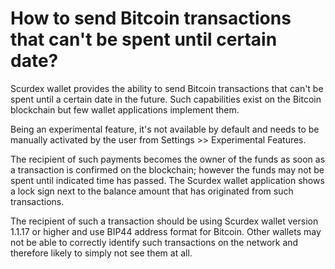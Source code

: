 # How to send Bitcoin transactions that can't be spent until certain date?

Scurdex wallet provides the ability to send Bitcoin transactions that can't be spent until a certain date in the future. Such capabilities exist on the Bitcoin blockchain but few wallet applications implement them.

Being an experimental feature, it's not available by default and needs to be manually activated by the user from Settings >> Experimental Features.

The recipient of such payments becomes the owner of the funds as soon as a transaction is confirmed on the blockchain; however the funds may not be spent until indicated time has passed. The Scurdex wallet application shows a lock sign next to the balance amount that has originated from such transactions.

The recipient of such a transaction should be using Scurdex wallet version 1.1.17 or higher and use BIP44 address format for Bitcoin. Other wallets may not be able to correctly identify such transactions on the network and therefore likely to simply not see them at all.

